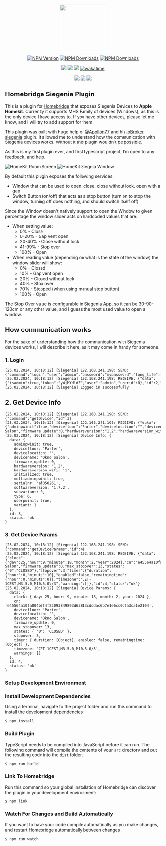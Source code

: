<p align="center">
<img src="https://github.com/homebridge/branding/raw/latest/logos/homebridge-wordmark-logo-vertical.png" width="150">
</p>

<p align="center">
<a href="https://www.npmjs.com/package/homebridge-siegenia"><img alt="NPM Version" src="https://img.shields.io/npm/v/homebridge-siegenia?style=flat-square&label=npm version"></a>
<a href="https://www.npmjs.com/package/homebridge-siegenia"><img alt="NPM Downloads" src="https://img.shields.io/npm/dm/homebridge-siegenia?style=flat-square&label=downloads%20per%20month"></a>
<a href="https://www.npmjs.com/package/homebridge-siegenia"><img alt="NPM Downloads" src="https://img.shields.io/npm/dt/homebridge-siegenia?style=flat-square&label=downloads%20total"></a>
</p>

<p align="center">
  <a href="https://github.com/EvotecIT/homebridge-siegenia"><img src="https://img.shields.io/github/languages/top/evotecit/homebridge-siegenia.svg?style=flat-square"></a>
  <a href="https://github.com/EvotecIT/homebridge-siegenia"><img src="https://img.shields.io/github/languages/code-size/evotecit/homebridge-siegenia.svg?style=flat-square"></a>
  <a href="https://github.com/EvotecIT/homebridge-siegenia"><img src="https://img.shields.io/github/license/EvotecIT/homebridge-siegenia.svg?style=flat-square"></a>
  <a href="https://wakatime.com/badge/user/f1abc372-39bb-4b06-ad2b-3a24cf161f13/project/018dd711-1056-4cec-86b2-9151f91f8443"><img src="https://wakatime.com/badge/user/f1abc372-39bb-4b06-ad2b-3a24cf161f13/project/018dd711-1056-4cec-86b2-9151f91f8443.svg?style=flat-square" alt="wakatime"></a>
</p>

<p align="center">
  <a href="https://twitter.com/PrzemyslawKlys"><img src="https://img.shields.io/twitter/follow/PrzemyslawKlys.svg?label=Twitter%20%40PrzemyslawKlys&style=flat-square"></a>
  <a href="https://evotec.xyz/hub"><img src="https://img.shields.io/badge/Blog-evotec.xyz-2A6496.svg?style=flat-square"></a>
  <a href="https://www.linkedin.com/in/pklys"><img src="https://img.shields.io/badge/LinkedIn-pklys-0077B5.svg?logo=LinkedIn&style=flat-square"></a>
</p>

## Homebridge Siegenia Plugin

This is a plugin for [Homebridge](https://homebridge.io/) that exposes Siegenia Devices to **Apple Homekit**.
Currently it supports MHS Family of devices (Windows), as this is the only device I have access to.
If you have other devices, please let me know, and I will try to add support for them.

This plugin was built with huge help of [@Apollon77](https://github.com/Apollon77) and his [ioBroker siegenia](https://github.com/Apollon77/ioBroker.siegenia) plugin.
It allowed me to understand how the communication with Siegenia devices works.
Without it this plugin wouldn't be possible.

As this is my first plugin ever, and first typescript project, I'm open to any feedback, and help.

![HomeKit Room Screen](https://raw.githubusercontent.com/EvotecIT/homebridge-siegenia/master/docs/images/HomekitSiegeniaWindow1.jpg) ![HomeKit Siegnia Window](https://raw.githubusercontent.com/EvotecIT/homebridge-siegenia/master/docs/images/HomekitSiegeniaWindow2.jpg)

By default this plugin exposes the following services:
- Window that can be used to open, close, close without lock, open with a gap
- Switch Button (on/off) that acts as a stop button (turn on to stop the window, turning off does nothing, and should switch itself off)

Since the Window doesn't natively support to open the Window to given percentage the window slider acts on hardcoded values that are:

- When setting value:
  - 0% - Close
  - 0-20% - Gap vent open
  - 20-40% - Close without lock
  - 41-99% - Stop over
  - 100% - Open
- When reading value (depending on what is the state of the window) the window slider will show:
  - 0% - Closed
  - 10% - Gap vent open
  - 20% - Closed without lock
  - 40% - Stop over
  - 70% - Stopped (when using manual stop button)
  - 100% - Open

The Stop Over value is configurable in Siegenia App, so it can be 30-90-120cm or any other value, and I guess the most used value to open a window.

## How communication works
For the sake of understanding how the communication with Siegenia devices works, I will describe it here, as it may come in handy for someone.

### 1. Login
```
[25.02.2024, 10:18:12] [Siegenia] 192.168.241.198: SEND: {"command":"login","user":"admin","password":"mypassword","long_life":false,"id":2}
[25.02.2024, 10:18:12] [Siegenia] 192.168.241.198: RECEIVE: {"data":{"isadmin":true,"token":"yWjMYdldZ","user":"admin","userid":0},"id":2,"status":"ok"}
[25.02.2024, 10:18:12] [Siegenia] Logged in successfully
```

## 2. Get Device Info

```
[25.02.2024, 10:18:12] [Siegenia] 192.168.241.198: SEND: {"command":"getDevice","id":3}
[25.02.2024, 10:18:12] [Siegenia] 192.168.241.198: RECEIVE: {"data":{"adminpwinit":true,"devicefloor":"Parter","devicelocation":"","devicename":"Okno Salon","firmware_update":0,"hardwareversion":"1.2","hardwareversion_wifi":"1","initialized":true,"multiadminpwinit":true,"serialnr":"af050261","softwareversion":"1.7.2","subvariant":0,"type":6,"userpwinit":true,"variant":1},"id":3,"status":"ok"}
[25.02.2024, 10:18:12] [Siegenia] Device Info: {
  data: {
    adminpwinit: true,
    devicefloor: 'Parter',
    devicelocation: '',
    devicename: 'Okno Salon',
    firmware_update: 0,
    hardwareversion: '1.2',
    hardwareversion_wifi: '1',
    initialized: true,
    multiadminpwinit: true,
    serialnr: 'af050261',
    softwareversion: '1.7.2',
    subvariant: 0,
    type: 6,
    userpwinit: true,
    variant: 1
  },
  id: 3,
  status: 'ok'
}
```

### 3. Get Device Params

```
[25.02.2024, 10:18:12] [Siegenia] 192.168.241.198: SEND: {"command":"getDeviceParams","id":4}
[25.02.2024, 10:18:12] [Siegenia] 192.168.241.198: RECEIVE: {"data":{"clock":{"day":25,"hour":9,"minute":18,"month":2,"year":2024},"cn":"e45564a10fa004b3f4f22093849893d63813cdddac6b7e1e6cc0dfa3ca1e2104","devicefloor":"Parter","devicelocation":"","devicename":"Okno Salon","firmware_update":0,"max_stopover":13,"states":{"0":"CLOSED"},"stopover":3,"timer":{"duration":{"hour":0,"minute":10},"enabled":false,"remainingtime":{"hour":0,"minute":0}},"timezone":"CET-1CEST,M3.5.0,M10.5.0\/3","warnings":[]},"id":4,"status":"ok"}
[25.02.2024, 10:18:12] [Siegenia] Device Params: {
  data: {
    clock: { day: 25, hour: 9, minute: 18, month: 2, year: 2024 },
    cn: 'e45564a10fa004b3f4f22093849893d63813cdddac6b7e1e6cc0dfa3ca1e2104',
    devicefloor: 'Parter',
    devicelocation: '',
    devicename: 'Okno Salon',
    firmware_update: 0,
    max_stopover: 13,
    states: { '0': 'CLOSED' },
    stopover: 3,
    timer: { duration: [Object], enabled: false, remainingtime: [Object] },
    timezone: 'CET-1CEST,M3.5.0,M10.5.0/3',
    warnings: []
  },
  id: 4,
  status: 'ok'
}
```


### Setup Development Environment


### Install Development Dependencies

Using a terminal, navigate to the project folder and run this command to install the development dependencies:

```shell
$ npm install
```

### Build Plugin

TypeScript needs to be compiled into JavaScript before it can run. The following command will compile the contents of your [`src`](./src) directory and put the resulting code into the `dist` folder.

```shell
$ npm run build
```

### Link To Homebridge

Run this command so your global installation of Homebridge can discover the plugin in your development environment:

```shell
$ npm link
```

### Watch For Changes and Build Automatically

If you want to have your code compile automatically as you make changes, and restart Homebridge automatically between changes

```shell
$ npm run watch
```
